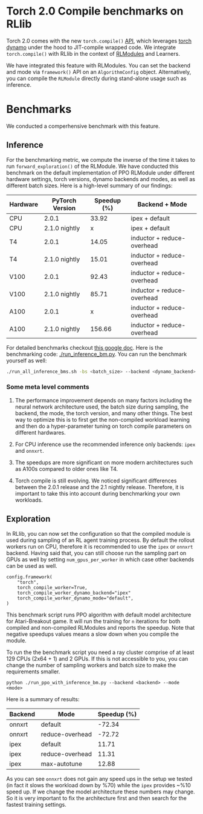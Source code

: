 # Torch 2.0 Compile benchmarks on RLlib 

Torch 2.0 comes with the new `torch.compile()` [API](https://pytorch.org/docs/stable/generated/torch.compile.html#torch.compile), which leverages [torch dynamo](https://pytorch.org/docs/stable/dynamo/index.html#torchdynamo-overview) under the hood to JIT-compile wrapped code. We integrate `torch.compile()` with RLlib in the context of [RLModules](https://docs.ray.io/en/latest/rllib/rllib-rlmodule.html) and Learners. 

We have integrated this feature with RLModules. You can set the backend and mode via `framework()` API on an `AlgorithmConfig` object. Alternatively, you can compile the `RLModule` directly during stand-alone usage such as inference.


# Benchmarks

We conducted a comperhensive benchmark with this feature. 

## Inference
For the benchmarking metric, we compute the inverse of the time it takes to run `forward_exploration()` of the RLModule. We have conducted this benchmark on the default implementation of PPO RLModule under different hardware settings, torch versions, dynamo backends and modes, as well as different batch sizes. Here is a high-level summary of our findings:

| Hardware | PyTorch Version | Speedup (%) | Backend + Mode           |
|----------|----------------|-------------|--------------------------|
| CPU      | 2.0.1          | 33.92       | ipex + default           |
| CPU      | 2.1.0 nightly  | x           | ipex + default           |
| T4       | 2.0.1          | 14.05       | inductor + reduce-overhead|
| T4       | 2.1.0 nightly  | 15.01       | inductor + reduce-overhead|
| V100     | 2.0.1          | 92.43       | inductor + reduce-overhead|
| V100     | 2.1.0 nightly  | 85.71       | inductor + reduce-overhead|
| A100     | 2.0.1          | x           | inductor + reduce-overhead|
| A100     | 2.1.0 nightly  | 156.66      | inductor + reduce-overhead|


For detailed benchmarks checkout [this google doc](https://docs.google.com/spreadsheets/d/1O7_vfGRLV7JfsClXO6stTg8snxghDRRHYBrR3f47T94/edit#gid=0). Here is the benchmarking code: [./run_inference_bm.py](./run_inference_bm.py). You can run the benchmark yourself as well:

```bash
./run_all_inference_bms.sh -bs <batch_size> --backend <dynamo_backend> --mode <dynamo_mode>
```

### Some meta level comments
1. The performance improvement depends on many factors including the neural network architecture used, the batch size during sampling, the backend, the mode, the torch version, and many other things. The best way to optimize this is to first get the non-compiled workload learning and then do a hyper-parameter tuning on torch compile parameters on different hardwares.

2. For CPU inference use the recommended inference only backends: `ipex` and `onnxrt`.

3. The speedups are more significant on more modern architectures such as A100s compared to older ones like T4.

4. Torch compile is still evolving. We noticed significant differences between the 2.0.1 release and the 2.1 nightly release. Therefore, it is important to take this into account during benchmarking your own workloads.


## Exploration

In RLlib, you can now set the configuration so that the compiled module is used during sampling of an RL agent training process. By default the rollout workers run on CPU, therefore it is recommended to use the `ipex` or `onnxrt` backend. Having said that, you can still choose run the sampling part on GPUs as well by setting `num_gpus_per_worker` in which case other backends can be used as well.


```
config.framework(
    "torch",
    torch_compile_worker=True,
    torch_compile_worker_dynamo_backend="ipex"
    torch_compile_worker_dynamo_mode="default",
)
```

This benchmark script runs PPO algorithm with default model architecture for Atari-Breakout game. It will run the training for `n` iterations for both compiled and non-compiled RLModules and reports the speedup. Note that negative speedups values means a slow down when you compile the module. 

To run the the benchmark script you need a ray cluster comprise of at least 129 CPUs (2x64 + 1) and 2 GPUs. If this is not accessible to you, you can change the number of sampling workers and batch size to make the requirements smaller.

```
python ./run_ppo_with_inference_bm.py --backend <backend> --mode <mode>
```

Here is a summary of results:

| Backend | Mode | Speedup (%) |
|---------|------|-------------|
| onnxrt | default | -72.34 |
| onnxrt | reduce-overhead | -72.72 |
| ipex | default | 11.71 |
| ipex | reduce-overhead | 11.31 |
| ipex | max-autotune | 12.88 |


As you can see `onnxrt` does not gain any speed ups in the setup we tested (in fact it slows the workload down by %70) while the `ipex` provides ~%10 speed up. If we change the model architecture these numbers may change. So it is very important to fix the architecture first and then search for the fastest training settings. 